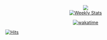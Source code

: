 <div align="center">

<a href="https://discord.com/users/239381559482777600" >
  <img src="https://lanyard-profile-readme.vercel.app/api/239381559482777600"  />
</a>

<br/>

<a href="https://wakatime.com/@yrnmsk" target="_blank">
	<img alt="Weekly Stats" src="https://github-readme-stats.vercel.app/api/wakatime?username=yrnmsk&border_radius=10px&theme=dark&bg_color=1f1f1f&border_color=1f1f1f&icon_color=58a6ff&show_icons=true&disable_animations=true&custom_title=Weekly%20Stats"></a>  

<br/>
  
[![wakatime](https://wakatime.com/badge/user/7720b3b1-8bcd-44d3-92c8-1cbdb9229fab.svg)](https://wakatime.com/@7720b3b1-8bcd-44d3-92c8-1cbdb9229fab)
<br/>
</div>

[![Hits](https://hits.link/hits?url=https://github.com/yrnmsk&bgLeft=444444&bgRight=575fff&label=visits)](https://hits.link)
